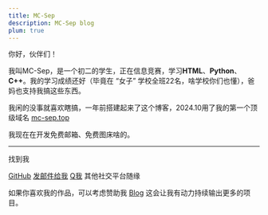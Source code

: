 ```yaml
---
title: MC-Sep
description: MC-Sep blog
plum: true
---
```


你好，伙伴们！

我叫MC-Sep，是一个初二的学生，正在信息竞赛，学习**HTML**、**Python**、**C++**。我的学习成绩还好（毕竟在 “女子” 学校全班22名，啥学校你们也懂），爸妈也支持我搞这些东西。

我闲的没事就喜欢瞎搞，一年前搭建起来了这个博客，2024.10用了我的第一个顶级域名 [mc-sep.top](https://mc-sep.top)

我现在在开发免费邮箱、免费图床啥的。

<div flex-auto />

***

找到我

<p flex="~ gap-3 wrap" class="mt--2!">
  <a href="https://github.com/mc-sep" target="_blank"><span op75 i-simple-icons-github /> GitHub</a>
  <a href="http://mail.qq.com/cgi-bin/qm_share?t=qm_mailme&email=mc-sep@mc-sep.top" target="_blank"><span op75 i-mdi:email-multiple/> 发邮件给我</a>
  <a href="https://wpa.qq.com/wpa_jump_page?v=3&uin=3630179822&site=qq&menu=yes" target="_blank"><span op75 i-cib:qq/> Q我</a>
  其他社交平台随缘
</p>

如果你喜欢我的作品，可以考虑赞助我 [<span i-carbon-lightning /> Blog](https://blog.mc-sep.top/about) 这会让我有动力持续输出更多的项目。
